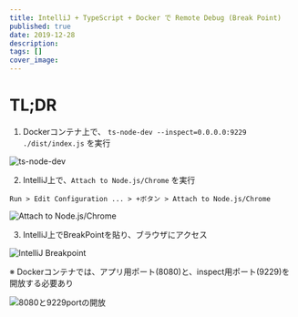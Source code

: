 ```yaml
---
title: IntelliJ + TypeScript + Docker で Remote Debug (Break Point)
published: true
date: 2019-12-28
description: 
tags: []
cover_image: 
---
```


# TL;DR
1. Dockerコンテナ上で、 `ts-node-dev --inspect=0.0.0.0:9229 ./dist/index.js` を実行

![ts-node-dev](https://res.cloudinary.com/silverbirder/image/upload/v1614345272/silver-birder.github.io/blog/ts-node-dev.png)

2. IntelliJ上で、`Attach to Node.js/Chrome` を実行

`Run > Edit Configuration ... > +ボタン > Attach to Node.js/Chrome`

![Attach to Node.js/Chrome](https://res.cloudinary.com/silverbirder/image/upload/v1614345318/silver-birder.github.io/blog/Attach_to_Node_js_Chrome.png)

3. IntelliJ上でBreakPointを貼り、ブラウザにアクセス

![IntelliJ Breakpoint](https://res.cloudinary.com/silverbirder/image/upload/v1614345359/silver-birder.github.io/blog/IntelliJ_Breakpoint.png)

※ Dockerコンテナでは、アプリ用ポート(8080)と、inspect用ポート(9229)を開放する必要あり

![8080と9229portの開放](https://res.cloudinary.com/silverbirder/image/upload/v1614345390/silver-birder.github.io/blog/8080%E3%81%A89229port%E3%81%AE%E9%96%8B%E6%94%BE.png)
